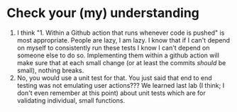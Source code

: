 # Check your (my) understanding

1. I think "1. Within a Github action that runs whenever code is pushed" is most appropriate. People are lazy, I am lazy. I know that if I can't depend on myself to consistently run these tests I know I can't depend on someone else to do so. Implementing them within a github action will make sure that at each small change (or at least the commits *should* be small), nothing breaks.
2. No, you would use a unit test for that. You just said that end to end testing was not emulating user actions??? We learned last lab (I think; I don't even remember at this point) about unit tests which are for validating individual, small functions.